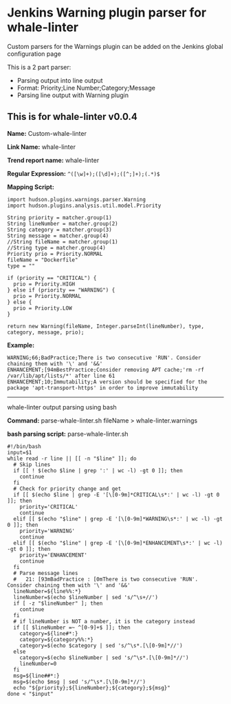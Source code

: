 # Jenkins Warning plugin parser for whale-linter

Custom parsers for the Warnings plugin can be added on the Jenkins global configuration page

This is a 2 part parser:
- Parsing output into line output
 - Format: Priority;Line Number;Category;Message
- Parsing line output with Warning plugin

This is for whale-linter v0.0.4
---

**Name:** Custom-whale-linter

**Link Name:** whale-linter

**Trend report name:** whale-linter

**Regular Expression:** `^([\w]+);([\d]+);([^;]+);(.*)$`

**Mapping Script:**
```
import hudson.plugins.warnings.parser.Warning
import hudson.plugins.analysis.util.model.Priority

String priority = matcher.group(1)
String lineNumber = matcher.group(2)
String category = matcher.group(3)
String message = matcher.group(4)
//String fileName = matcher.group(1)
//String type = matcher.group(4)
Priority prio = Priority.NORMAL
fileName = "Dockerfile"
type = ""

if (priority == "CRITICAL") {
  prio = Priority.HIGH
} else if (priority == "WARNING") {
  prio = Priority.NORMAL
} else {
  prio = Priority.LOW
}

return new Warning(fileName, Integer.parseInt(lineNumber), type, category, message, prio);
```
**Example:**
```
WARNING;66;BadPractice;There is two consecutive 'RUN'. Consider chaining them with '\' and '&&'
ENHANCEMENT;[94mBestPractice;Consider removing APT cache;'rm -rf /var/lib/apt/lists/*' after line 61
ENHANCEMENT;10;Immutability;A version should be specified for the package 'apt-transport-https' in order to improve immutability
```

---
whale-linter output parsing using bash

**Command:** parse-whale-linter.sh fileName > whale-linter.warnings

**bash parsing script:** parse-whale-linter.sh
```
#!/bin/bash
input=$1
while read -r line || [[ -n "$line" ]]; do
  # Skip lines
  if [[ ! $(echo $line | grep ':' | wc -l) -gt 0 ]]; then
    continue
  fi
  # Check for priority change and get
  if [[ $(echo $line | grep -E '[\[0-9m]*CRITICAL\s*:' | wc -l) -gt 0 ]]; then
    priority='CRITICAL'
    continue
  elif [[ $(echo "$line" | grep -E '[\[0-9m]*WARNING\s*:' | wc -l) -gt 0 ]]; then
    priority='WARNING'
    continue
  elif [[ $(echo "$line" | grep -E '[\[0-9m]*ENHANCEMENT\s*:' | wc -l) -gt 0 ]]; then
    priority='ENHANCEMENT'
    continue
  fi
  # Parse message lines
  #   21: [93mBadPractice : [0mThere is two consecutive 'RUN'. Consider chaining them with '\' and '&&'
  lineNumber=${line%%:*}
  lineNumber=$(echo $lineNumber | sed 's/^\s+//')
  if [ -z "$lineNumber" ]; then
    continue
  fi
  # if lineNumber is NOT a number, it is the category instead
  if [[ $lineNumber =~ ^[0-9]+$ ]]; then
    category=${line#*:}
    category=${category%%:*}
    category=$(echo $category | sed 's/^\s*.[\[0-9m]*//')
  else
    category=$(echo $lineNumber | sed 's/^\s*.[\[0-9m]*//')
    lineNumber=0
  fi
  msg=${line##*:}
  msg=$(echo $msg | sed 's/^\s*.[\[0-9m]*//')
  echo "${priority};${lineNumber};${category};${msg}"
done < "$input"
```
